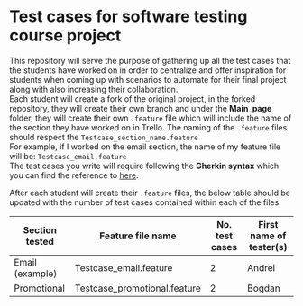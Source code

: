 # Test cases for software testing course project
This repository will serve the purpose of gathering up all the test cases that the students have worked on in order to centralize and offer inspiration for students when coming up with scenarios to automate for their final project along with also increasing their collaboration.<br/>
Each student will create a fork of the original project, in the forked repository, they will create their own branch and under the **Main_page** folder, they will create their own ``.feature`` file which will include the name of the section they have worked on in Trello. The naming of the ``.feature`` files should respect the ``Testcase_section_name.feature``<br/>
For example, if I worked on the email section, the name of my feature file will be: ``Testcase_email.feature``<br/>
The test cases you write will require following the **Gherkin syntax** which you can find the reference to [here](#https://cucumber.io/docs/gherkin/reference/#feature).<br/>

After each student will create their ``.feature`` files, the below table should be updated with the number of test cases contained within each of the files.

| Section tested | Feature file name | No. test cases | First name of tester(s) |
|---|---|---|---|
| Email (example) | Testcase_email.feature| 2 | Andrei|
| Promotional | Testcase_promotional.feature | 2 | Bogdan |